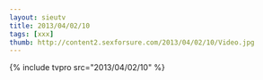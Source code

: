 ```yaml
--- 
layout: sieutv
title: 2013/04/02/10
tags: [xxx]
thumb: http://content2.sexforsure.com/2013/04/02/10/Video.jpg
---
```

{% include tvpro src="2013/04/02/10" %} 

